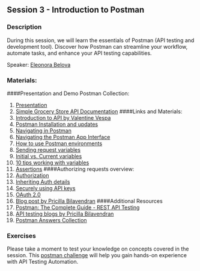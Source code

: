 Session 3  - Introduction to Postman
---
### Description
During this session, we will learn the essentials of Postman (API testing and development tool). Discover how Postman can streamline your workflow, automate tasks, and enhance your API testing capabilities.

Speaker: [Eleonora Belova](https://www.linkedin.com/in/eleonora-belova-7069baa5/)

### Materials:
####Presentation and Demo Postman Collection:
1. [Presentation](Introduction%20to%20Postman.pdf)
2. [Simple Grocery Store API Documentation](https://github.com/vdespa/Postman-Complete-Guide-API-Testing/blob/main/simple-grocery-store-api.md)
####Links and Materials:
3. [Introduction to API by Valentine Vespa](https://www.youtube.com/watch?v=iFMLyMgCUTs)
4. [Postman Installation and updates](https://learning.postman.com/docs/getting-started/installation-and-updates/)
5. [Navigating in Postman](https://learning.postman.com/docs/getting-started/navigating-postman/)
6. [Navigating the Postman App Interface](https://www.youtube.com/watch?v=Kr8OVXjzw4k)
7. [How to use Postman environments](https://www.youtube.com/watch?v=oCEDjp3XMco)
8. [Sending request variables](https://learning.postman.com/docs/sending-requests/variables/)
9. [Initial vs. Current variables](https://www.youtube.com/watch?v=I6vClap0ajU)
10. [10 tips working with variables](https://blog.postman.com/10-tips-for-working-with-postman-variables/)
11. [Assertions](https://learning.postman.com/docs/writing-scripts/script-references/test-examples)
####Authorizing requests overview:
1. [Authorization](https://learning.postman.com/docs/sending-requests/authorization/authorization/)
2. [Inheriting Auth details](https://www.youtube.com/watch?v=WFiYsfSkyXE)
3. [Securely using API keys](https://blog.postman.com/how-to-use-api-keys/)
4. [OAuth 2.0](https://learning.postman.com/docs/sending-requests/authorization/oauth-20/)
5. [Blog post by Pricilla Bilavendran](https://pricillabilavendran.com/2021/07/27/what-are-the-types-of-authentication-for-your-apis-how-to-configure-that-in-postman/)
####Additional Resources
1. [Postman: The Complete Guide - REST API Testing](https://www.udemy.com/course/postman-the-complete-guide/)
2. [API testing blogs by Pricilla Bilavendran](https://pricillabilavendran.com/)
3. [Postman Answers Collection](https://www.postman.com/postman/workspace/postman-answers/overview)

### Exercises

Please take a moment to test your knowledge on concepts covered in the session. This [postman challenge](https://badgr.com/public/badges/rmF-ahtGQ_69E1gSoBZ63g) will help you gain hands-on experience with API Testing Automation.
